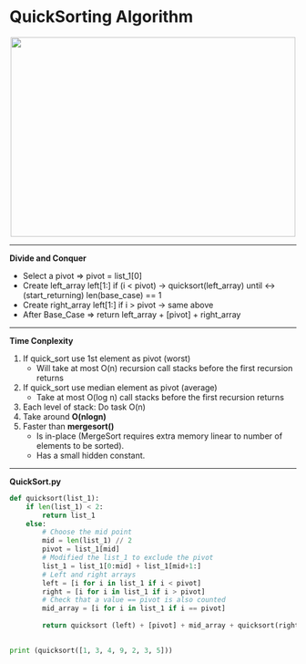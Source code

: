 # QuickSorting Algorithm

<p align="center">
  <img width="500" height="350" src="http://2.bp.blogspot.com/-6YYLhmuFUoU/Ua6ZU7rsZFI/AAAAAAAAA0s/e8V4fl9UbP4/s1600/quick_sort.jpg">
</p>

---
**Divide and Conquer**
* Select a pivot => pivot = list_1[0]
* Create left_array left[1:] if (i < pivot) -> quicksort(left_array) until <-> (start_returning) len(base_case) == 1   
* Create right_array left[1:] if i > pivot -> same above
* After Base_Case => return left_array + [pivot] + right_array
---
**Time Conplexity**
1. If quick_sort use 1st element as pivot (worst)
	* Will take at most O(n) recursion call stacks before the first recursion returns
2. If quick_sort use median element as pivot (average)
    * Take at most O(log n) call stacks before the first recursion returns 
3. Each level of stack: Do task O(n) 
4. Take around **O(nlogn)** 
5. Faster than **mergesort()** 
    * Is in-place (MergeSort requires extra memory linear to number of elements to be sorted).
    * Has a small hidden constant.
---
**QuickSort.py**
```python
def quicksort(list_1):
    if len(list_1) < 2:
        return list_1  
    else:
        # Choose the mid point
        mid = len(list_1) // 2
        pivot = list_1[mid]
        # Modified the list_1 to exclude the pivot
        list_1 = list_1[0:mid] + list_1[mid+1:]
        # Left and right arrays 
        left = [i for i in list_1 if i < pivot]
        right = [i for i in list_1 if i > pivot]
        # Check that a value == pivot is also counted
        mid_array = [i for i in list_1 if i == pivot]
		
        return quicksort (left) + [pivot] + mid_array + quicksort(right)
		

print (quicksort([1, 3, 4, 9, 2, 3, 5]))
```
